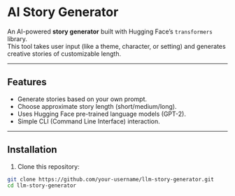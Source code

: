# AI Story Generator

An AI-powered **story generator** built with Hugging Face’s `transformers` library.  
This tool takes user input (like a theme, character, or setting) and generates creative stories of customizable length.

---

## Features
- Generate stories based on your own prompt.
- Choose approximate story length (short/medium/long).
- Uses Hugging Face pre-trained language models (GPT-2).
- Simple CLI (Command Line Interface) interaction.

---

## Installation

1. Clone this repository:
```bash
git clone https://github.com/your-username/llm-story-generator.git
cd llm-story-generator
